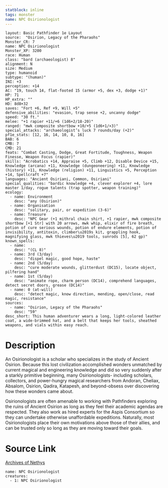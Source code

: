 ```yaml
---
statblock: inline
tags: monster
name: NPC Osirionologist
---
```

```statblock
layout: Basic Pathfinder 1e Layout
source:  "Osirion, Legacy of the Pharaohs"
Monster_CR: 7
name: NPC Osirionologist
Monster_XP: 3200
race: Human
class: "bard (archaeologist) 8"
alignment: N
size: Medium
type: humanoid
subtype: "(human)"
INI: +3
perception: +14
AC: "19, touch 14, flat-footed 15 (armor +5, dex +3, dodge +1)"
HP: 71
HP_extra: ""
HD: 8d8+32
saves: "Fort +6, Ref +9, Will +5"
defensive_abilities: "evasion, trap sense +2, uncanny dodge"
speed: "30 ft."
melee: "+1 rapier +11/+6 (1d6+2/18-20)"
ranged: "mwk composite shortbow +10/+5 (1d6+1/×3)"
special_attacks: "archaeologist’s luck 7 rounds/day (+2)"
pf1e_stats: [12, 16, 14, 10, 8, 16]
BAB: 6
CMB: 7
CMD: 21
feats: "Combat Casting, Dodge, Great Fortitude, Toughness, Weapon Finesse, Weapon Focus (rapier)"
skills: "Acrobatics +14, Appraise +5, Climb +12, Disable Device +15, Knowledge (arcana) +11, Knowledge (dungeoneering) +11, Knowledge (history) +11, Knowledge (religion) +11, Linguistics +5, Perception +14, Spellcraft +7"
languages: "Ancient Osiriani, Common, Osiriani"
special_qualities: "bardic knowledge +4, clever explorer +4, lore master 1/day, rogue talents (trap spotter, weapon training)"
ecology:
  - name: Environment
    desc: "any (Osirion)"
  - name: Organisation
    desc: "solitary, pair, or expedition (3-6)"
  - name: Treasure
    desc: "NPC Gear (+1 mithral chain shirt, +1 rapier, mwk composite shortbow [+1 Str] with 20 arrows, mwk whip, elixir of fire breath, potion of cure serious wounds, potion of endure elements, potion of invisibility, antitoxin, climber\u2019s kit, grappling hook, magnifying glass, mwk thieves\u2019 tools, sunrods [5], 62 gp)"
known_spells:
  - name:
    desc: "(CL 8)"
  - name: 3rd (3/day)
    desc: "dispel magic, good hope, haste"
  - name: 2nd (5/day)
    desc: "cure moderate wounds, glitterdust (DC15), locate object, pilfering hand"
  - name: 1st (5/day)
    desc: "animate rope, charm person (DC14), comprehend languages, detect secret doors, grease (DC14)"
  - name: 0 (at-will)
    desc: "detect magic, know direction, mending, open/close, read magic, resistance"
sources:
  - name: "Osirion, Legacy of the Pharaohs"
    desc: "59"
desc_short: This human adventurer wears a long, light-colored leather coat, a wide-brimmed hat, and a belt that keeps her tools, sheathed weapons, and vials within easy reach.
```
# Description
An Osirionologist is a scholar who specializes in the study of Ancient Osirion. Because this lost civilization accomplished wonders unmatched by current magical and engineering knowledge and did so very suddenly after a starkly primitive beginning, many Osirionologists- including scholars, collectors, and power-hungry magical researchers from Andoran, Cheliax, Absalom, Osirion, Qadira, Katapesh, and beyond-obsess over discovering how these wonders came about.

Osirionologists are often amenable to working with Pathfinders exploring the ruins of Ancient Osirion as long as they feel their academic agendas are respected. They also work as hired experts for the Aspis Consortium so they can undertake otherwise unaffordable expeditions. Naturally, most Osirionologists place their own motivations above those of their allies, and can be trusted only so long as they are moving toward their goals.
# Source Link
[Archives of Nethys](https://aonprd.com/NPCDisplay.aspx?ItemName=Osirionologist)
```encounter-table
name: NPC Osirionologist
creatures:
  - 1: NPC Osirionologist
```
